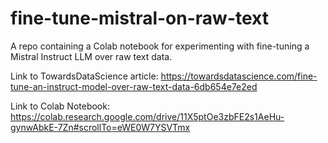 # fine-tune-mistral-on-raw-text
A repo containing a Colab notebook for experimenting with fine-tuning a Mistral Instruct LLM over raw text data. 

Link to TowardsDataScience article: https://towardsdatascience.com/fine-tune-an-instruct-model-over-raw-text-data-6db654e7e2ed

Link to Colab Notebook: https://colab.research.google.com/drive/11X5ptOe3zbFE2s1AeHu-gynwAbkE-7Zn#scrollTo=eWE0W7YSVTmx
